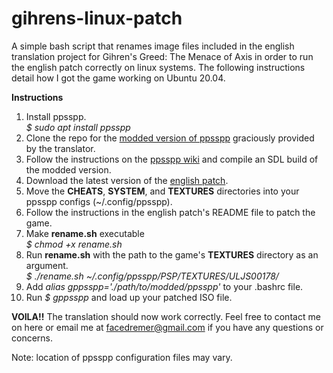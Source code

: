 # gihrens-linux-patch
A simple bash script that renames image files included in the english translation project for Gihren's Greed: The Menace of Axis in order to run the english patch correctly on linux systems. The following instructions detail how I got the game working on Ubuntu 20.04.

<b>Instructions</b>
<br />
1. Install ppsspp.<br><i>$ sudo apt install ppsspp</i>
2. Clone the repo for the <a href="https://github.com/GihrensTranslator/ppsspp">modded version of ppsspp</a> graciously provided by the translator.
3. Follow the instructions on the <a href="https://github.com/hrydgard/ppsspp/wiki/Build-instructions">ppsspp wiki</a> and compile an SDL build of the modded version.
4. Download the latest version of the <a href="https://pastebin.com/3fLsrSit">english patch</a>.
5. Move the <b>CHEATS</b>, <b>SYSTEM</b>, and <b>TEXTURES</b> directories into your ppsspp configs (~/.config/ppsspp).
6. Follow the instructions in the english patch's README file to patch the game.
7. Make <b>rename.sh</b> executable<br><i>$ chmod +x rename.sh</i><br />
8. Run <b>rename.sh</b> with the path to the game's <b>TEXTURES</b> directory as an argument.<br><i>$ ./rename.sh ~/.config/ppsspp/PSP/TEXTURES/ULJS00178/</i><br />
9. Add <i>alias gppsspp='./path/to/modded/ppsspp'</i> to your .bashrc file.
10. Run <i>$ gppsspp</i> and load up your patched ISO file.

<b>VOILA!!</b> The translation should now work correctly. Feel free to contact me on here or email me at facedremer@gmail.com if you have any questions or concerns.

Note: location of ppsspp configuration files may vary.
